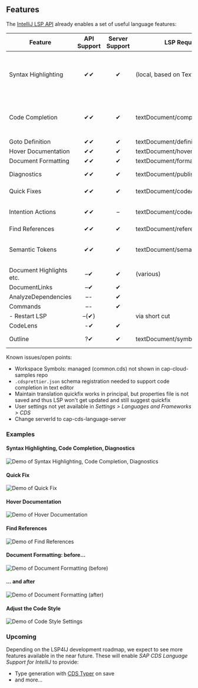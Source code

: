 ## Features

The [IntelliJ LSP API](https://plugins.jetbrains.com/docs/intellij/language-server-protocol.html#supported-features)
already enables a set of useful language features:

| Feature                  | API Support | Server Support | LSP Request                     | Remarks                                                                                        |
|--------------------------|:-----------:|:--------------:|---------------------------------|------------------------------------------------------------------------------------------------|
| Syntax Highlighting      |     ✔✔      |       ✔        | (local, based on TextMate)      | TM Bundle is automatically registered on plugin installation (and disabled on uninstallation). |
| Code Completion          |     ✔✔      |       ✔        | textDocument/completion         | Completing with global identifiers supported with completionItem/resolve (2024.2)              |
| Goto Definition          |     ✔✔      |       ✔        | textDocument/definition         |                                                                                                |
| Hover Documentation      |     ✔✔      |       ✔        | textDocument/hover              |                                                                                                |
| Document Formatting      |     ✔✔      |       ✔        | textDocument/formatting         |                                                                                                |
| Diagnostics              |     ✔✔      |       ✔        | textDocument/publishDiagnostics | Problems (errors, warnings).                                                                   |
| Quick Fixes              |     ✔✔      |       ✔        | textDocument/codeAction         | Translation support only in 2.x                                                                |
| Intention Actions        |     ✔✔      |       –        | textDocument/codeAction         | E.g. Refactoring or Organize Imports. No server support yet.                                   |
| Find References          |     ✔✔      |       ✔        | textDocument/references         |                                                                                                |
| Semantic Tokens          |     ✔✔      |       ✔        | textDocument/semanticTokens     | Improved highlighting: server dynamically assigns token semantics.                             |
| Document Highlights etc. |     –✔      |       ✔        | (various)                       |                                                                                                |
| DocumentLinks            |     –✔      |       ✔        |                                 |                                                                                                |
| AnalyzeDependencies      |     –-      |       ✔        |                                 |                                                                                                |
| Commands                 |     –-      |       ✔        |                                 |                                                                                                |
| - Restart LSP            |    –(✔)     |                | via short cut                   |                                                                                                |
| CodeLens                 |     -✔      |       ✔        |                                 |                                                                                                |
| Outline                  |     ?✔      |       ✔        | textDocument/symbols            | both flat and hierarchical                                                                     |

Known issues/open points:
- Workspace Symbols: managed (common.cds) not shown in cap-cloud-samples repo 
- `.cdsprettier.json` schema registration needed to support code completion in text editor
- Maintain translation quickfix works in principal, but properties file is not saved and thus LSP won't get updated and still suggest quickfix
- User settings not yet available in _Settings > Languages and Frameworks > CDS_
- Change serverId to cap-cds-language-server

### Examples

#### Syntax Highlighting, Code Completion, Diagnostics

![Demo of Syntax Highlighting, Code Completion, Diagnostics](.assets/syntax+completion+diagnostics.png)

#### Quick Fix

![Demo of Quick Fix](.assets/quick_fix.png)

#### Hover Documentation

![Demo of Hover Documentation](.assets/hover_documentation.png)

#### Find References

![Demo of Find References](.assets/find_references.png)

#### Document Formatting: before…

![Demo of Document Formatting (before)](.assets/document_formatting1.png)

#### … and after

![Demo of Document Formatting (after)](.assets/document_formatting2.png)

#### Adjust the Code Style

![Demo of Code Style Settings](.assets/code_style_settings.png)

### Upcoming

Depending on the LSP4IJ development roadmap, we expect to see more features available in the near future.
These will enable *SAP CDS Language Support for IntelliJ* to provide:

- Type generation with [CDS Typer](https://cap.cloud.sap/docs/tools/cds-typer) on save
- and more…
